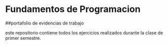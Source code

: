 # Fundamentos de Programacion 

##portafolio de evidencias de trabajo

este repositorio contiene todos los ejercicios realizados durante la clase de primer semestre.